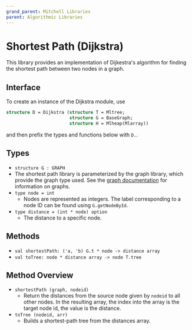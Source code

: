 ```yaml
---
grand_parent: Mitchell Libraries
parent: Algorithmic Libraries
---
```

# Shortest Path (Dijkstra)

This library provides an implementation of Dijkestra's algorithm for finding the
shortest path between two nodes in a graph.

## Interface

To create an instance of the Dijkstra module, use

```sml
structure D = Dijkstra (structure T = Mltree;
                        structure G = BaseGraph;
                        structure H = Mlheap(Mlarray))
```

and then prefix the types and functions below with `D.`.

## Types

 - `structure G : GRAPH`
  - The shortest path library is parameterized by the graph library, which
    provide the graph type used.
    See the [graph documentation](../basic/mlgraph.md) for information on graphs.
 - `type node = int`
   - Nodes are represented as integers. The label corresponding to a node ID can
     be found using `G.getNodeById`.
 - `type distance = (int * node) option`
   - The distance to a specific node.

## Methods

- `val shortestPath: ('a, 'b) G.t * node -> distance array`
- `val toTree: node * distance array -> node T.tree`

## Method Overview

- `shortestPath (graph, nodeid)`
  - Return the distances from the source node given by `nodeid` to all other
    nodes. In the resulting array, the index into the array is the target node
    id, the value is the distance.
- `toTree (nodeid, arr)`
  - Builds a shortest-path tree from the distances array.
